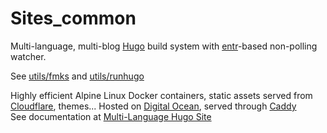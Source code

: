# Sites_common
Multi-language, multi-blog [Hugo](https://gohugo.io/) build system with [entr](http://entrproject.org/)-based non-polling watcher.

See [utils/fmks](https://github.com/yitzhakbg/Sites_common/blob/master/utils/fmks) and [utils/runhugo](https://github.com/yitzhakbg/Sites_common/blob/master/utils/runhugo)

Highly efficient Alpine Linux Docker containers, static assets served from [Cloudflare](https://www.cloudflare.com/), themes...
Hosted on [Digital Ocean](https://www.digitalocean.com/), served through [Caddy](https://caddyserver.com)  
See documentation at [Multi-Language Hugo Site](https://heartbt.co.il/how/Multi-Language/)
